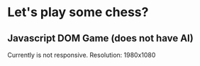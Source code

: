 # Let's play some chess?  
## Javascript DOM Game (does not have AI)  
<p>Currently is not responsive. Resolution: 1980x1080
